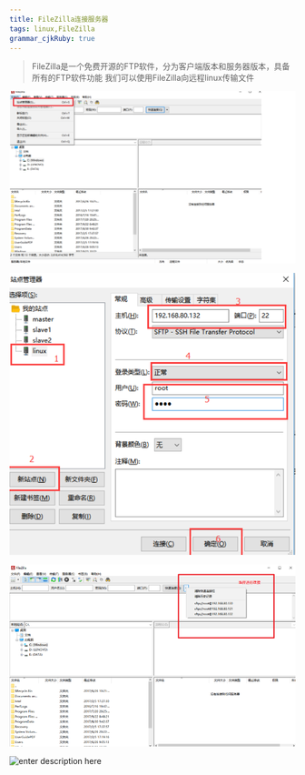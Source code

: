 ```yaml
---
title: FileZilla连接服务器
tags: linux,FileZilla
grammar_cjkRuby: true
---
```


> FileZilla是一个免费开源的FTP软件，分为客户端版本和服务器版本，具备所有的FTP软件功能 我们可以使用FileZilla向远程linux传输文件

![enter description here][1]

![enter description here][2]

![enter description here][3]

![enter description here][4]


  [1]: https://www.github.com/xiesen310/notes_Images/raw/master/images/1506344953503.jpg
  [2]: https://www.github.com/xiesen310/notes_Images/raw/master/images/1506344980006.jpg
  [3]: https://www.github.com/xiesen310/notes_Images/raw/master/images/1506344996987.jpg
  [4]: http://markdown.xiaoshujiang.com/img/spinner.gif "[[[1506345012993]]]"